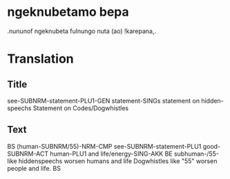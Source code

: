 # ngeknubetamo bepa
.nununof ngeknubeta fulnungo nuta (ao) !karepana,.

# Translation
## Title
see-SUBNRM-statement-PLU1-GEN statement-SINGs
statement on hidden-speechs
Statement on Codes/Dogwhistles
## Text
BS (human-SUBNRM/55)-NRM-CMP see-SUBNRM-statement-PLU1 good-SUBNRM-ACT human-PLU1 and life/energy-SING-AKK BE
subhuman-/55-like hiddenspeechs worsen humans and life
Dogwhistles like "55" worsen people and life.
BS
